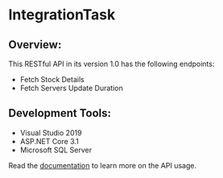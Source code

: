 # IntegrationTask

## Overview: 
This RESTful API in its version 1.0 has the following endpoints:
- Fetch Stock Details
- Fetch Servers Update Duration 

## Development Tools:
* Visual Studio 2019
* ASP.NET Core 3.1
* Microsoft SQL Server

Read the [documentation](https://documenter.getpostman.com/view/8070931/TWDcEZb9) to learn more on the API usage.
